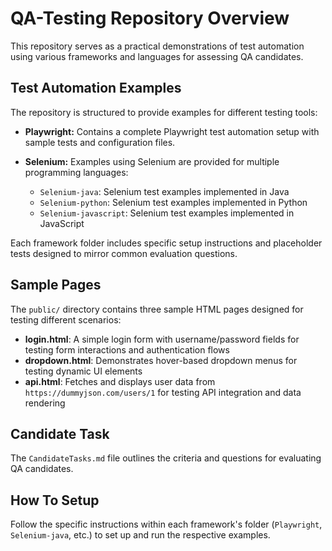 # QA-Testing Repository Overview

This repository serves as a practical demonstrations of test automation using various frameworks and languages for assessing QA candidates.

## Test Automation Examples

The repository is structured to provide examples for different testing tools:

- **Playwright:** Contains a complete Playwright test automation setup with sample tests and configuration files.

- **Selenium:** Examples using Selenium are provided for multiple programming languages:
  - `Selenium-java`: Selenium test examples implemented in Java
  - `Selenium-python`: Selenium test examples implemented in Python
  - `Selenium-javascript`: Selenium test examples implemented in JavaScript

Each framework folder includes specific setup instructions and placeholder tests designed to mirror common evaluation questions.

## Sample Pages

The `public/` directory contains three sample HTML pages designed for testing different scenarios:

- **login.html**: A simple login form with username/password fields for testing form interactions and authentication flows
- **dropdown.html**: Demonstrates hover-based dropdown menus for testing dynamic UI elements
- **api.html**: Fetches and displays user data from `https://dummyjson.com/users/1` for testing API integration and data rendering

## Candidate Task

The `CandidateTasks.md` file outlines the criteria and questions for evaluating QA candidates.

## How To Setup

Follow the specific instructions within each framework's folder (`Playwright`, `Selenium-java`, etc.) to set up and run the respective examples.
